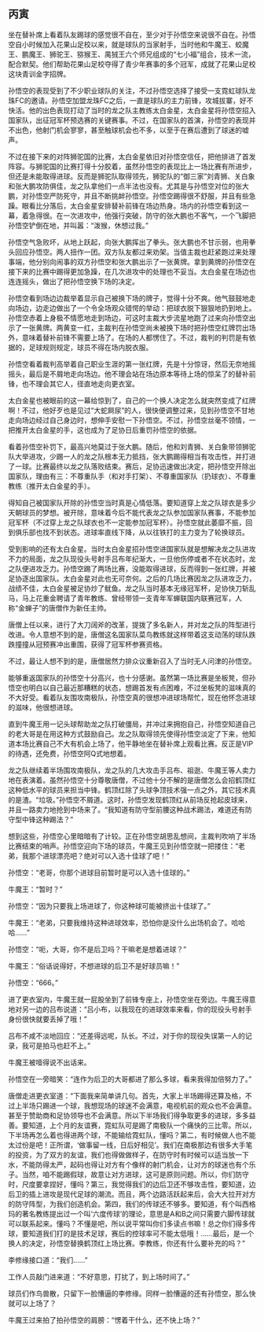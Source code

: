 ## 丙寅

坐在替补席上看着队友踢球的感觉很不自在，至少对于孙悟空来说很不自在。孙悟空自小时候加入花果山足校以来，就是球队的当家射手，当时他和牛魔王、蛟魔王、鹏魔王、狮驼王、猕猴王、禺狨王六个师兄组成的“七小福”组合，技术一流，配合默契。他们帮助花果山足校夺得了青少年赛事的多个冠军，成就了花果山足校这块青训金字招牌。

孙悟空的表现受到了不少职业球队的关注，不过孙悟空选择了接受一支霓虹球队龙珠FC的邀请。孙悟空加盟龙珠FC之后，一直是球队的主力前锋，攻城拔寨，好不快活。他的出色表现打动了当时的龙之队主教练太白金星，太白金星将孙悟空招入国家队，出征冠军杯预选赛的关键赛事。不过，在国家队的首演，孙悟空的表现并不出色，他射门机会寥寥，甚至触球机会也不多，以至于在赛后遭到了球迷的嘘声。

不过在接下来的对阵狮驼国的比赛，太白金星依旧对孙悟空信任，把他排进了首发阵容。与狮驼国的比赛打得十分胶着，虽然孙悟空的表现比上一场比赛有所进步，但还是未能取得进球。反而是狮驼队取得领先，狮驼队的“御三家”刘青狮、关白象和张大鹏攻防俱佳，龙之队拿他们一点半法也没有。尤其是与孙悟空对位的张大鹏，对孙悟空严防死守，并且不断挑衅孙悟空。孙悟空踢得很不舒服，并且有些急躁。眼看比分落后，太白金星安排替补前锋在场边热身。场内的孙悟空看到这一幕，着急得很。在一次进攻中，他强行突破，防守的张大鹏也不客气，一个飞脚把孙悟空铲倒在地，并叫嚣：“泼猴，休想过我。”

孙悟空气急败坏，从地上跃起，向张大鹏挥出了拳头。张大鹏也不甘示弱，也用拳头回应孙悟空。两人扭作一团。双方队友都过来劝架。当值主裁也赶紧跑过来处理事端，他分别向闹事的双方孙悟空和张大鹏出示了一张黄牌。拿到黄牌的孙悟空在接下来的比赛中踢得更加急躁，在几次进攻中的处理也不妥当。太白金星在场边也连连摇头，做出了把孙悟空换下场的决定。

孙悟空看到场边边裁举着显示自己被换下场的牌子，觉得十分不爽。他气鼓鼓地走向场边，边走边做出了一个令全场观众错愕的举动：把球衣脱下狠狠地扔到地上。孙悟空赤着上身极不情愿地走到场边，可这时主裁大步流星地跑了过来向孙悟空出示了一张黄牌。两黄变一红，主裁判在孙悟空尚未被换下场时把孙悟空红牌罚出场外，意味着替补前锋不需要上场了。在场的人都愣住了。不过，裁判的判罚是有依据的，足球规则规定，球员不得在场内脱衣服。

孙悟空看着裁判高举着自己职业生涯的第一张红牌，先是十分惊讶，然后无奈地摇摇头，最后是不屑地走向场边。他不理会站在场边原本等待上场的惊呆了的替补前锋，也不理会其它人，径直地走向更衣室。

太白金星也被眼前的这一幕给惊到了，自己的一个换人决定怎么就突然变成了红牌啊！不过，他好歹也是见过“大蛇屙尿”的人，很快便调整过来，见到孙悟空不甘地走向场边经过自己身边时，想伸手安慰一下孙悟空。不过，孙悟空丝毫不领情，一把推开太白金星的手，这也成为了足协日后重罚孙悟空的依据。

看着孙悟空补罚下，最高兴地莫过于张大鹏。随后，他和刘青狮、关白象带领狮驼队大举进攻，少踢一人的龙之队根本无力抵挡，张大鹏踢得相当有攻击性，并打进了一球。比赛最终以龙之队落败结束。赛后，足协迅速做出决定，把孙悟空开除出国家队，理由有三：不尊重队手（和对手打架）、不尊重国家队（扔球衣）、不尊重教练（推开太白金星的手）。

得知自己被国家队开除的孙悟空当时真是心情低落。要知道穿上龙之队球衣是多少天朝球员的梦想。被开除，意味着今后不能代表龙之队参加国家队赛事，不能参加冠军杯（不过穿上龙之队球衣也不一定能参加冠军杯）。孙悟空就此萎靡不振，回到俱乐部也找不到状态。进球率直线下降，从以往铁打的主力变为了轮换球员。

受到影响的还有太白金星。当时太白金星招孙悟空进国家队就是想解决龙之队进攻不力的局面，龙之队现役头号射手吕布年纪渐大，一旦他伤停或者不在状态时，龙之队便进攻乏力。孙悟空踢了两场比赛，没能取得进球，反而得到一张红牌，并被足协逐出国家队。太白金星对此也无可奈何。之后的几场比赛因龙之队进攻乏力，战绩不佳，太白金星被足协炒了鱿鱼。龙之队当时基本无缘冠军杯，足协快刀斩乱马，马上花重金聘请了青年教练、曾经带领一支青年军蝉联国内联赛冠军，人称“金蝉子”的唐僧作为新任主帅。

唐僧上任以来，进行了大刀阔斧的改革，提拨了多名新人，并对龙之队的阵型进行改进。令人意想不到的是，唐僧这名国家队菜鸟教练就这样带着这支动荡的球队跌跌撞撞从冠预赛冲出重围，获得了冠军杯参赛资格。

不过，最让人想不到的是，唐僧居然力排众议重新召入了当时无人问津的孙悟空。

能够重返国家队的孙悟空十分高兴，也十分感谢。虽然第一场比赛是坐板凳，但孙悟空也明白以自己最近那糟糕的状态，想踢首发有点困难，不过坐板凳的滋味真的不大好受。看着队友围攻南极队，孙悟空真的很想冲进球场帮忙，现在他怀念进球的滋味，他很想进球。

直到牛魔王用一记头球帮助龙之队打破僵局，并冲过来拥抱自己，孙悟空知道自己的老大哥是在用这种方式鼓励自己。龙之队取得领先使得孙悟空淡定了下来，他知道本场比赛自己不大有机会上场了，他平静地坐在替补席上观看比赛。反正是VIP的待遇，还免费，孙悟空阿Q式地想着。

龙之队继续着半场围攻南极队，龙之队的几大攻击手吕布、祖逖、牛魔王等人卖力地在表演着。虽然孙悟空十分尊敬唐僧，不过他十分不解的是唐僧怎么会招鹤顶红这种低水平的球员来担当中锋。鹤顶红除了头球争顶技术强一点之外，其它技术真的是渣。“垃圾。”孙悟空不屑道。这时，孙悟空发现鹤顶红从前场反抢起皮球来，并且一路卖力地抢到中场来了。“我知道有防守型前腰这种战术踢法，难道还有防守型中锋这种踢法？”

想到这些，孙悟空心里暗暗有了计较。正在孙悟空胡思乱想间，主裁判吹响了半场比赛结束的哨声。孙悟空迎向下场的球员，牛魔王见到孙悟空就一把搂住：“老弟，我那个进球漂亮吧？绝对可以入选十佳球了吧！”

孙悟空：“老哥，你那个进球目前暂时是可以入选十佳球的。”

牛魔王：“暂时？”

孙悟空：“因为只要我上场进球了，你这种球可能被挤出十佳球了。”

牛魔王：“老弟，只要我维持这种进球效率，恐怕你是没什么出场机会了。哈哈哈……”

孙悟空：“呃，大哥，你不是后卫吗？干嘛老是想着进球？”

牛魔王：“俗话说得好，不想进球的后卫不是好球员嘛！”

孙悟空：“666。”

进了更衣室内，牛魔王就一屁股坐到了前锋专座上，孙悟空坐在旁边。牛魔王得意地对另一边的吕布说道：“吕小布，以我现在的进球效率来看，你的现役头号射手身份很快就要丢掉了哦！”

吕布不咸不淡地回应：“还差得远呢，队长。不过，对于你的现役失误第一人的记录，我可是拍马也赶不上。”

牛魔王被噎得说不出话来。

孙悟空在一旁暗笑：“连作为后卫的大哥都进了那么多球，看来我得加倍努力了。”

唐僧走进更衣室道：“下面我来简单讲几句。首先，大家上半场踢得还算及格，不过上半场只踢进一个球，我想现场的球迷不会满意，电视机前的观众也不会满意。甚至于赞助商和足协领导也不会满意。所以下半场我们得争取更多的进球，多多益善。要知道，上个月的友谊赛，霓虹队可是踢了南极队一个痛快的三比零。所以，下半场再怎么着也得进两个球，不能输给霓虹队，懂吗？第二，有时候做人也不能太过份是吧！正所谓，‘做事留一线，日后好相见’。我们在南极那边有很多大手笔的投资，为了双方的友谊，我们也得做做样子，在防守时有时候可以适当放一下水，不能防得太严，起码也得让对方有个像样的射门机会，让对方的球迷也有个乐子。当然，咱不能踢假球，故意让对方进球，这可是原则问题。所以，你们防守时，尺度要拿捏好，懂吗？第三，我觉得我们的边后卫还不够攻击性，要知道，边后卫的插上进攻是现代足球的潮流。而且，两个边路活跃起来后，会大大拉开对方的防守阵型，为我们创造机会。第四，我们的传球还不够多。要知道，有个叫西格玛的著名教练提出过一个叫‘六度传球’的理论，意思是A和B之间只需要六脚传球就可以联系起来。懂吗？不懂是吧，所以说平常叫你们多读点书嘛！总之你们得多传球，要知道我们打的是技术足球，赛后的控球率可不能太低哦！……最后，是一个换人的决定，孙悟空替换鹤顶红上场比赛。李教练，你还有什么要补充的吗？”

李修缘接口道：“我们……”

工作人员敲门进来道：“不好意思，打扰了，到上场时间了。”

球员们作鸟兽散，只留下一脸慒逼的李修缘。同样一脸慒逼的还有孙悟空，那么快就可以上场了？

牛魔王过来拍了拍孙悟空的肩膀：“愣着干什么，还不快上场？”
